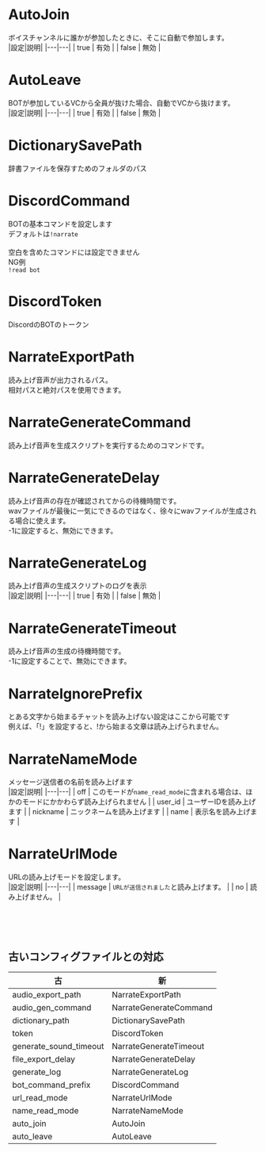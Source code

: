 # AutoJoin
ボイスチャンネルに誰かが参加したときに、そこに自動で参加します。<br>
|設定|説明|
|---|---|
| true | 有効 |
| false | 無効 |
# AutoLeave
BOTが参加しているVCから全員が抜けた場合、自動でVCから抜けます。<br>
|設定|説明|
|---|---|
| true | 有効 |
| false | 無効 |
# DictionarySavePath
辞書ファイルを保存すためのフォルダのパス<br>
# DiscordCommand
BOTの基本コマンドを設定します<br>
デフォルトは`!narrate`<br>
<br>
空白を含めたコマンドには設定できません<br>
NG例<br>
`!read bot`<br>
# DiscordToken
DiscordのBOTのトークン<br>
# NarrateExportPath
読み上げ音声が出力されるパス。<br>
相対パスと絶対パスを使用できます。<br>
# NarrateGenerateCommand
読み上げ音声を生成スクリプトを実行するためのコマンドです。<br>
# NarrateGenerateDelay
読み上げ音声の存在が確認されてからの待機時間です。<br>
wavファイルが最後に一気にできるのではなく、徐々にwavファイルが生成される場合に使えます。<br>
-1に設定すると、無効にできます。<br>
# NarrateGenerateLog
読み上げ音声の生成スクリプトのログを表示<br>
|設定|説明|
|---|---|
| true | 有効 |
| false | 無効 |
# NarrateGenerateTimeout
読み上げ音声の生成の待機時間です。<br>
-1に設定することで、無効にできます。
# NarrateIgnorePrefix
とある文字から始まるチャットを読み上げない設定はここから可能です<br>
例えば、「!」を設定すると、!から始まる文章は読み上げられません。<br>
# NarrateNameMode
メッセージ送信者の名前を読み上げます<br>
|設定|説明|
|---|---|
| off | このモードが`name_read_mode`に含まれる場合は、ほかのモードにかかわらず読み上げられません |
| user_id | ユーザーIDを読み上げます | 
| nickname | ニックネームを読み上げます |
| name | 表示名を読み上げます |
# NarrateUrlMode
URLの読み上げモードを設定します。<br>
|設定|説明|
|---|---|
| message | `URLが送信されました`と読み上げます。 |
| no | 読み上げません。 |

<br><br><br>
## 古いコンフィグファイルとの対応
|古|新|
|---|---|
|audio_export_path|NarrateExportPath|
|audio_gen_command|NarrateGenerateCommand|
|dictionary_path|DictionarySavePath|
|token|DiscordToken|
|generate_sound_timeout|NarrateGenerateTimeout|
|file_export_delay|NarrateGenerateDelay|
|generate_log|NarrateGenerateLog|
|bot_command_prefix|DiscordCommand|
|url_read_mode|NarrateUrlMode|
|name_read_mode|NarrateNameMode|
|auto_join|AutoJoin|
|auto_leave|AutoLeave|
